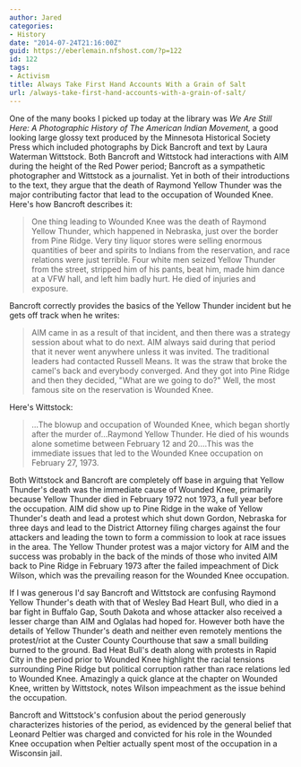 ```yaml
---
author: Jared
categories:
- History
date: "2014-07-24T21:16:00Z"
guid: https://eberlemain.nfshost.com/?p=122
id: 122
tags:
- Activism
title: Always Take First Hand Accounts With a Grain of Salt
url: /always-take-first-hand-accounts-with-a-grain-of-salt/
---
```

<!-- wp:paragraph -->
<p>One of the many books I picked up today at the library was <em>We Are Still Here: A Photographic History of The American Indian Movement,</em> a good looking large glossy text produced by the Minnesota Historical Society Press which included photographs by Dick Bancroft and text by Laura Waterman Wittstock. Both Bancroft and Wittstock had interactions with AIM during the height of the Red Power period; Bancroft as a sympathetic photographer and Wittstock as a journalist. Yet in both of their introductions to the text, they argue that the death of Raymond Yellow Thunder was the major contributing factor that lead to the occupation of Wounded Knee. Here's how Bancroft describes it:</p>
<!-- /wp:paragraph -->

<!-- wp:quote -->
<blockquote class="wp-block-quote"><p>One thing leading to Wounded Knee was the death of Raymond Yellow Thunder, which happened in Nebraska, just over the border from Pine Ridge. Very tiny liquor stores were selling enormous quantities of beer and spirits to Indians from the reservation, and race relations were just terrible. Four white men seized Yellow Thunder from the street, stripped him of his pants, beat him, made him dance at a VFW hall, and left him badly hurt. He died of injuries and exposure.</p></blockquote>
<!-- /wp:quote -->

<!-- wp:paragraph -->
<p>Bancroft correctly provides the basics of the Yellow Thunder incident but he gets off track when he writes:</p>
<!-- /wp:paragraph -->

<!-- wp:quote -->
<blockquote class="wp-block-quote"><p>AIM came in as a result of that incident, and then there was a strategy session about what to do next. AIM always said during that period that it never went anywhere unless it was invited. The traditional leaders had contacted Russell Means. It was the straw that broke the camel's back and everybody converged. And they got into Pine Ridge and then they decided, "What are we going to do?" Well, the most famous site on the reservation is Wounded Knee.</p></blockquote>
<!-- /wp:quote -->

<!-- wp:paragraph -->
<p>Here's Wittstock:</p>
<!-- /wp:paragraph -->

<!-- wp:quote -->
<blockquote class="wp-block-quote"><p>…The blowup and occupation of Wounded Knee, which began shortly after the murder of…Raymond Yellow Thunder. He died of his wounds alone sometime between February 12 and 20.…This was the immediate issues that led to the Wounded Knee occupation on February 27, 1973.</p></blockquote>
<!-- /wp:quote -->

<!-- wp:paragraph -->
<p>Both Wittstock and Bancroft are completely off base in arguing that Yellow Thunder's death was the immediate cause of Wounded Knee, primarily because Yellow Thunder died in February 1972 not 1973, a full year before the occupation. AIM did show up to Pine Ridge in the wake of Yellow Thunder's death and lead a protest which shut down Gordon, Nebraska for three days and lead to the District Attorney filing charges against the four attackers and leading the town to form a commission to look at race issues in the area. The Yellow Thunder protest was a major victory for AIM and the success was probably in the back of the minds of those who invited AIM back to Pine Ridge in February 1973 after the failed impeachment of Dick Wilson, which was the prevailing reason for the Wounded Knee occupation.</p>
<!-- /wp:paragraph -->

<!-- wp:paragraph -->
<p>If I was generous I'd say Bancroft and Wittstock are confusing Raymond Yellow Thunder's death with that of Wesley Bad Heart Bull, who died in a bar fight in Buffalo Gap, South Dakota and whose attacker also received a lesser charge than AIM and Oglalas had hoped for. However both have the details of Yellow Thunder's death and neither even remotely mentions the protest/riot at the Custer County Courthouse that saw a small building burned to the ground. Bad Heat Bull's death along with protests in Rapid City in the period prior to Wounded Knee highlight the racial tensions surrounding Pine Ridge but political corruption rather than race relations led to Wounded Knee. Amazingly a quick glance at the chapter on Wounded Knee, written by Wittstock, notes Wilson impeachment as the issue behind the occupation.</p>
<!-- /wp:paragraph -->

<!-- wp:paragraph -->
<p>Bancroft and Wittstock's confusion about the period generously characterizes histories of the period, as evidenced by the general belief that Leonard Peltier was charged and convicted for his role in the Wounded Knee occupation when Peltier actually spent most of the occupation in a Wisconsin jail.</p>
<!-- /wp:paragraph -->